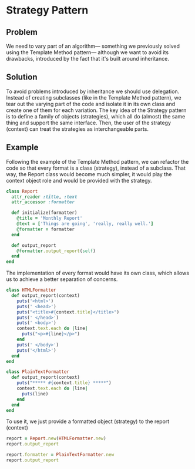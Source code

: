 # Strategy Pattern

## Problem
We need to vary part of an algorithm— something we previously solved using the Template Method pattern— although we want to avoid its drawbacks, introduced by the fact that it's built around inheritance.

## Solution
To avoid problems introduced by inheritance we should use delegation. Instead of creating subclasses (like in the Template Method pattern), we tear out the varying part of the code and isolate it in its own class and create one of them for each variation. The key idea of the Strategy pattern is to define a family of objects (strategies), which all do (almost) the same thing and support the same interface. Then, the user of the strategy (context) can treat the strategies as interchangeable parts.

## Example
Following the example of the Template Method pattern, we can refactor the code so that every format is a class (strategy), instead of a subclass. That way, the Report class would become much simpler, it would play the context object role and would be provided with the strategy.

```ruby
class Report
  attr_reader :title, :text
  attr_accessor :formatter

  def initialize(formatter)
    @title = 'Monthly Report'
    @text = ['Things are going', 'really, really well.']
    @formatter = formatter
  end

  def output_report
    @formatter.output_report(self)
  end
end
```

The implementation of every format would have its own class, which allows us to achieve a better separation of concerns.

```ruby
class HTMLFormatter
  def output_report(context)
    puts('<html>')
    puts(' <head>')
    puts("<title>#{context.title}</title>")
    puts(' </head>')
    puts(' <body>')
    context.text.each do |line|
      puts("<p>#{line}</p>")
    end
    puts(' </body>')
    puts('</html>')
  end
end

class PlainTextFormatter
  def output_report(context)
    puts("***** #{context.title} *****")
    context.text.each do |line|
      puts(line)
    end
  end
end
```

To use it, we just provide a formatted object (strategy) to the report (context)

```ruby
report = Report.new(HTMLFormatter.new)
report.output_report

report.formatter = PlainTextFormatter.new
report.output_report
```
